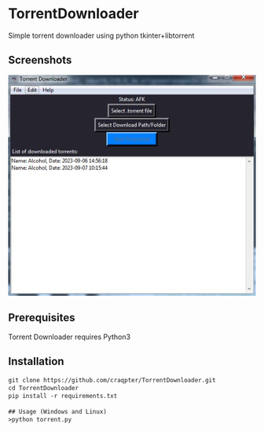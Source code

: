 # TorrentDownloader
Simple torrent downloader using python tkinter+libtorrent

## Screenshots
![TorrentDownloader](demo/demo.jpg "TD in action")

## Prerequisites
Torrent Downloader requires Python3

## Installation
```
git clone https://github.com/craqpter/TorrentDownloader.git
cd TorrentDownloader
pip install -r requirements.txt

## Usage (Windows and Linux)
>python torrent.py
